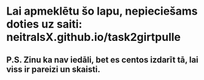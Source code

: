 # Lai apmeklētu šo lapu, nepieciešams doties uz saiti: neitralsX.github.io/task2girtpulle
## P.S. Zinu ka nav iedāli, bet es centos izdarīt tā, lai viss ir pareizi un skaisti.
